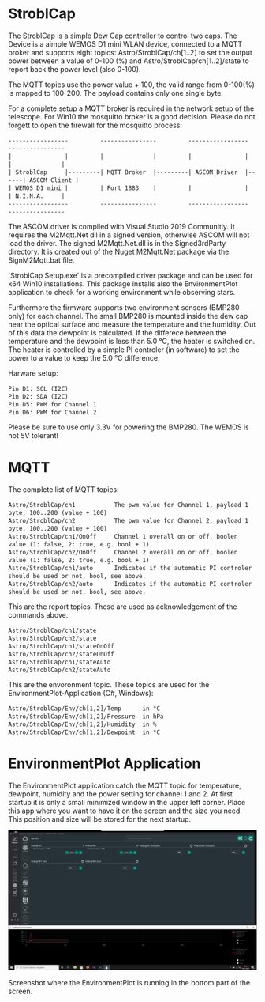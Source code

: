 # StroblCap
The StroblCap is a simple Dew Cap controller to control two caps.
The Device is a aimple WEMOS D1 mini WLAN device, connected to
a MQTT broker and supports eight topics:
  Astro/StroblCap/ch[1..2] to set the output power between a value of 0-100 (%)
and
  Astro/StroblCap/ch[1..2]/state to report back the power level (also 0-100).

The MQTT topics use the power value + 100, the valid range from 0-100(%) is mapped to
100-200. The payload contains only one single byte.

For a complete setup a MQTT broker is required in the network setup of the telescope.
For Win10 the mosquitto broker is a good decision. Please do not forgett to open the
firewall for the mosquitto process:

```
-----------------         ----------------         -----------------      ----------------
|               |         |              |         |               |      |              |
| StroblCap     |---------| MQTT Broker  |---------| ASCOM Driver  |------| ASCOM Client |
| WEMOS D1 mini |         | Port 1883    |         |               |      | N.I.N.A.     |
-----------------         ----------------         -----------------      ----------------
```
The ASCOM driver is compiled with Visual Studio 2019 Communitiy. It requires the M2Mqtt.Net 
dll in a signed version, otherwise ASCOM will not load the driver. The signed M2Mqtt.Net.dll 
is in the Signed3rdParty directory. It is created out of the Nuget M2Mqtt.Net package via the 
SignM2Mqtt.bat file.

'StroblCap Setup.exe' is a precompiled driver package and can be used for x64 Win10 installations.
This package installs also the EnvironmentPlot application to check for a working environment while
observing stars.

Furthermore the firmware supports two environment sensors (BMP280 only) for each channel. The small 
BMP280 is mounted inside the dew cap near the optical surface and measure the temperature and the
humidity. Out of this data the dewpoint is calculated. If the differece between the temperature and
the dewpoint is less than 5.0 °C, the heater is switched on. The heater is controlled by a simple
PI controler (in software) to set the power to a value to keep the 5.0 °C difference.

Harware setup:
```
Pin D1: SCL (I2C)
Pin D2: SDA (I2C)
Pin D5: PWM for Channel 1
Pin D6: PWM for Channel 2
```

Please be sure to use only 3.3V for powering the BMP280. The WEMOS is not 5V tolerant!

# MQTT

The complete list of MQTT topics:

```
Astro/StroblCap/ch1           The pwm value for Channel 1, payload 1 byte, 100..200 (value + 100)
Astro/StroblCap/ch2           The pwm value for Channel 2, payload 1 byte, 100..200 (value + 100)
Astro/StroblCap/ch1/OnOff     Channel 1 overall on or off, boolen value (1: false, 2: true, e.g. bool + 1)
Astro/StroblCap/ch2/OnOff     Channel 2 overall on or off, boolen value (1: false, 2: true, e.g. bool + 1)
Astro/StroblCap/ch1/auto      Indicates if the automatic PI controler should be used or not, bool, see above.
Astro/StroblCap/ch2/auto      Indicates if the automatic PI controler should be used or not, bool, see above.
```

This are the report topics. These are used as acknowledgement of the commands above.
```
Astro/StroblCap/ch1/state
Astro/StroblCap/ch2/state
Astro/StroblCap/ch1/stateOnOff
Astro/StroblCap/ch2/stateOnOff
Astro/StroblCap/ch1/stateAuto
Astro/StroblCap/ch2/stateAuto
```
This are the envoronment topic. These topics are used for the EnvironmentPlot-Application (C#, Windows):

```
Astro/StroblCap/Env/ch[1,2]/Temp      in °C
Astro/StroblCap/Env/ch[1,2]/Pressure  in hPa
Astro/StroblCap/Env/ch[1,2]/Humidity  in %
Astro/StroblCap/Env/ch[1,2]/Dewpoint  in °C
```
# EnvironmentPlot Application

The EnvironmentPlot application catch the MQTT topic for temperature, dewpoint, humidity and the power setting
for channel 1 and 2. At first startup it is only a small minimized window in the upper left corner. Place this app 
where you want to have it on the screen and the size you need. This position and size will be stored for the next startup.

![Screenshot of running StroblCap controller and N.I.N.A.](https://github.com/stroblhofwarte/StroblCap/blob/main/StroblCap_Screenshot.png)

Screenshot where the EnvironmentPlot is running in the bottom part of the screen.

